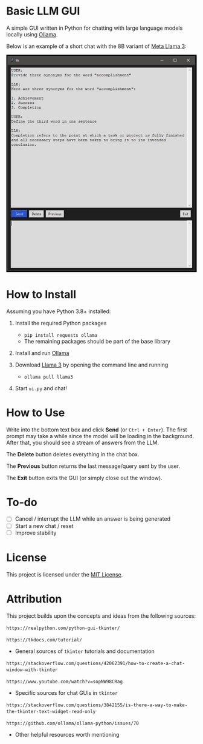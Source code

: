 # Basic LLM GUI

A simple GUI written in Python for chatting with large language models locally using [Ollama](https://github.com/ollama/ollama).

Below is an example of a short chat with the 8B variant of [Meta Llama 3](https://ollama.com/library/llama3):

![screenshot](assets/screenshot.jpg)

# How to Install

Assuming you have Python 3.8+ installed:

1. Install the required Python packages
   - `pip install requests ollama`
   - The remaining packages should be part of the base library
2. Install and run [Ollama](https://ollama.com/)
3. Download [Llama 3](https://ollama.com/library/llama3) by opening the command line and running
   - `ollama pull llama3`

4. Start `ui.py` and chat!

# How to Use

Write into the bottom text box and click **Send** (or `Ctrl + Enter`). The first prompt may take a while since the model will be loading in the background. After that, you should see a stream of answers from the LLM.

The **Delete** button deletes everything in the chat box.

The **Previous** button returns the last message/query sent by the user.

The **Exit** button exits the GUI (or simply close out the window).

# To-do

- [ ] Cancel / interrupt the LLM while an answer is being generated
- [ ] Start a new chat / reset
- [ ] Improve stability

# License

This project is licensed under the [MIT License](https://github.com/rnd195/basic-llm-gui/blob/main/LICENSE).

# Attribution

This project builds upon the concepts and ideas from the following sources:

`https://realpython.com/python-gui-tkinter/`

`https://tkdocs.com/tutorial/`

- General sources of `tkinter` tutorials and documentation

`https://stackoverflow.com/questions/42062391/how-to-create-a-chat-window-with-tkinter`

`https://www.youtube.com/watch?v=sopNW98CRag`

- Specific sources for chat GUIs in `tkinter`

`https://stackoverflow.com/questions/3842155/is-there-a-way-to-make-the-tkinter-text-widget-read-only`

`https://github.com/ollama/ollama-python/issues/70`

- Other helpful resources worth mentioning

